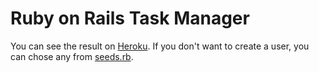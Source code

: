# Ruby on Rails Task Manager

You can see the result on [Heroku](https://vast-tor-40786.herokuapp.com). If you don't want to create a user, you can chose any from
[seeds.rb](https://github.com/ovinix/angular_task_manager/blob/master/db/seeds.rb).
